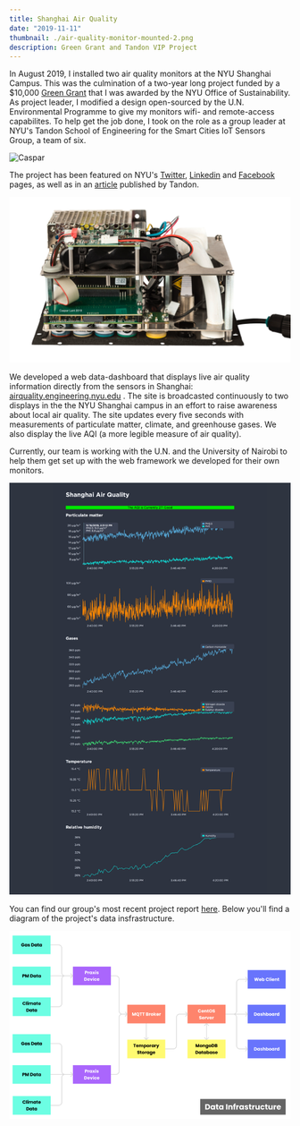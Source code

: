 ```yaml
---
title: Shanghai Air Quality
date: "2019-11-11"
thumbnail: ./air-quality-monitor-mounted-2.png
description: Green Grant and Tandon VIP Project
---
```


In August 2019, I installed two air quality monitors at the NYU Shanghai Campus. This was the culmination of a two-year long project funded by a \$10,000 [Green Grant](https://www.nyu.edu/life/sustainability/get-involved/green-grants.html) that I was awarded by the NYU Office of Sustainability. As project leader, I modified a design open-sourced by the U.N. Environmental Programme to give my monitors wifi- and remote-access capabilites. To help get the job done, I took on the role as a group leader at NYU's Tandon School of Engineering for the Smart Cities IoT Sensors Group, a team of six.

<div class="kg-card kg-image-card">

![Caspar](./air-quality-monitor-mounted-2.png)

</div>

The project has been featured on NYU's [Twitter](https://twitter.com/nyutandon/status/1172201645733797888), [Linkedin](https://www.linkedin.com/posts/casparlant_nyu-activity-6577974547553755136-glLZ) and [Facebook](https://www.facebook.com/casparlant/posts/10220422089001717) pages, as well as in an [article](https://engineering.nyu.edu/news/summer-internships-provide-students-career-enhancing-opportunities?fbclid=IwAR3tn3-nOPaOFZoPS41lPyfxWHvmeBC8G2EmWCXfmqIUSTXtF68cnr2YJk4) published by Tandon.

<div class="kg-card kg-image-card">

![Internals](./air-quality-monitor-internals-2.jpg)

</div>

We developed a web data-dashboard that displays live air quality information directly from the sensors in Shanghai: [airquality.engineering.nyu.edu](http://airquality.engineering.nyu.edu/) . The site is broadcasted continuously to two displays in the the NYU Shanghai campus in an effort to raise awareness about local air quality. The site updates every five seconds with measurements of particulate matter, climate, and greenhouse gases. We also display the live AQI (a more legible measure of air quality).

Currently, our team is working with the U.N. and the University of Nairobi to help them get set up with the web framework we developed for their own monitors.

<!-- and coordinate with the Smart Cities project's other    -->
<!-- I worked with the UNEP and Professor Kevin Cromar of the Marron Institute of Urban Mangagement to  -->

<!-- <div class="kg-card kg-image-card">

![Screenshot](./AirQuality-Screenshot-1.png)
</div>

<div class="kg-embed-card kg-width-wide">
    <embed src="http://airquality.engineering.nyu.edu" width=100% height=800px />
</div> -->

<div class="kg-card kg-image-card">

![Screenshot](./air-quality-screenshot-3.png)

</div>

You can find our group's most recent project report [here](https://docs.google.com/document/d/1Ki2vlGDsf7YYq9A7FM6ckWLvHiXE8sMqsR7v5EqkJS0/export?format=pdf). Below you'll find a diagram of the project's data insfrastructure.

<div class="kg-card kg-image-card">

![Data Infrastructure](./air-quality-diagram.png)

</div>
<!-- The site updates every five seconds with measurements of particulate matter, climate, and greenhouse gases. We also display the live AQI (a more legible measure of air quality). [Come visit!](airquality.engineering.nyu.edu)

Currently, our team is working with the U.N. and the University of Nairobi to help them get set up with the web framework we developed for their own monitors. -->

<!-- The project has been featured on NYU's [Twitter](https://twitter.com/nyutandon/status/1172201645733797888), [Linkedin](https://www.linkedin.com/posts/casparlant-nyu-activity-6577974547553755136-glLZ) and [Facebook](https://www.facebook.com/casparlant/posts/10220422089001717) pages, as well as in an [article](https://engineering.nyu.edu/news/summer-internships-provide-students-career-enhancing-opportunities?fbclid=IwAR3tn3-nOPaOFZoPS41lPyfxWHvmeBC8G2EmWCXfmqIUSTXtF68cnr2YJk4) published by Tandon that I was featured in.   -->
